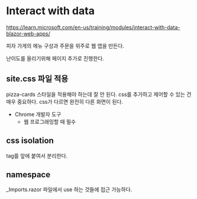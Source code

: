 # Interact with data 

https://learn.microsoft.com/en-us/training/modules/interact-with-data-blazor-web-apps/

피자 가게의 메뉴 구성과 주문을 위주로 웹 앱을 만든다. 

난이도를 올리기위해 페이지 추가로 진행한다. 

## site.css 파일 적용 

pizza-cards 스타일을 적용해야 하는데 잘 안 된다. 
css를 추가하고 제어할 수 있는 건 매우 중요하다. 
css가 다르면 완전히 다른 화면이 된다. 

- Chrome 개발자 도구 
  - 웹 프로그래밍할 때 필수 

## css isolation 

tag를 앞에 붙여서 분리한다. 

## namespace 

_Imports.razor 파일에서 use 하는 것들에 접근 가능하다. 


